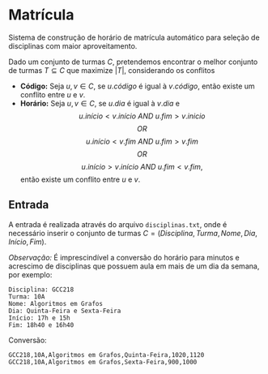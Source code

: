 # Matrícula

Sistema de construção de horário de matrícula automático para seleção de disciplinas com maior aproveitamento.

Dado um conjunto de turmas $C$, pretendemos encontrar o melhor conjunto de turmas $T \subseteq C$ que maximize $|T|$, considerando os conflitos
- **Código:** Seja $u,v \in C$, se $u.código$ é igual à $v.código$, então existe um conflito entre $u$ e $v$.
- **Horário:** Seja $u,v \in C$, se $u.dia$ é igual à $v.dia$ e 
$$u.início < v.início \text{ }  AND \text{ } u.fim > v.inicio$$
$$OR$$
$$u.início < v.fim \text{ }  AND \text{ } u.fim > v.fim$$
$$OR$$
$$u.início > v.início \text{ }  AND \text{ } u.fim < v.fim,$$
então existe um conflito entre $u$ e $v$.

## Entrada
A entrada é realizada através do arquivo `disciplinas.txt`, onde é necessário inserir o conjunto de turmas $C = (Disciplina,Turma,Nome,Dia,Início,Fim)$.

*Observação:* É imprescindível a conversão do horário para minutos e acrescimo de disciplinas que possuem aula em mais de um dia da semana, por exemplo:

```
Disciplina: GCC218
Turma: 10A
Nome: Algoritmos em Grafos
Dia: Quinta-Feira e Sexta-Feira
Início: 17h e 15h
Fim: 18h40 e 16h40
```

Conversão:
```
GCC218,10A,Algoritmos em Grafos,Quinta-Feira,1020,1120
GCC218,10A,Algoritmos em Grafos,Sexta-Feira,900,1000
```